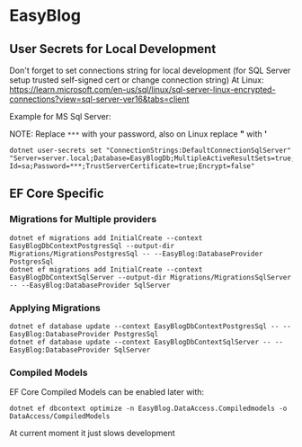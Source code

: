 # EasyBlog

## User Secrets for Local Development

Don't forget to set connections string for local development (for SQL Server setup trusted self-signed cert or change connection string)
At Linux: https://learn.microsoft.com/en-us/sql/linux/sql-server-linux-encrypted-connections?view=sql-server-ver16&tabs=client

Example for MS Sql Server:

NOTE: Replace `***` with your password, also on Linux replace **"** with  **'**

```shell
dotnet user-secrets set "ConnectionStrings:DefaultConnectionSqlServer" "Server=server.local;Database=EasyBlogDb;MultipleActiveResultSets=true;User Id=sa;Password=***;TrustServerCertificate=true;Encrypt=false"
```

## EF Core Specific

### Migrations for Multiple providers

```shell
dotnet ef migrations add InitialCreate --context EasyBlogDbContextPostgresSql --output-dir Migrations/MigrationsPostgresSql -- --EasyBlog:DatabaseProvider PostgresSql
dotnet ef migrations add InitialCreate --context EasyBlogDbContextSqlServer --output-dir Migrations/MigrationsSqlServer -- --EasyBlog:DatabaseProvider SqlServer
```

### Applying Migrations

```shell
dotnet ef database update --context EasyBlogDbContextPostgresSql -- --EasyBlog:DatabaseProvider PostgresSql
dotnet ef database update --context EasyBlogDbContextSqlServer -- --EasyBlog:DatabaseProvider SqlServer
```

### Compiled Models

EF Core Compiled Models can be enabled later with:

```shell
dotnet ef dbcontext optimize -n EasyBlog.DataAccess.Compiledmodels -o DataAccess/CompiledModels
```

At current moment it just slows development
